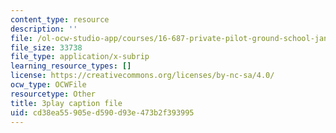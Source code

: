 ```yaml
---
content_type: resource
description: ''
file: /ol-ocw-studio-app/courses/16-687-private-pilot-ground-school-january-iap-2019/cd38ea55905ed590d93e473b2f393995_kiCNa95DnnE.srt
file_size: 33738
file_type: application/x-subrip
learning_resource_types: []
license: https://creativecommons.org/licenses/by-nc-sa/4.0/
ocw_type: OCWFile
resourcetype: Other
title: 3play caption file
uid: cd38ea55-905e-d590-d93e-473b2f393995
---
```

